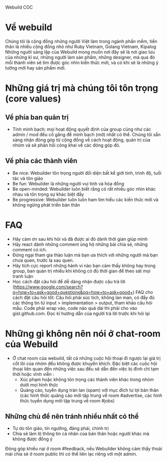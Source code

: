 Webuild COC

# Về webuild
Chúng tôi là cộng đồng những người Việt làm trong ngành phần mềm, tiền thân là nhiều cộng đồng nhỏ như Ruby Vietnam, Golang Vietnam, Kipalog
Những người sáng lập của Webuild mong muốn nơi đây sẽ là nơi giao lưu của những kĩ sư, những người làm sản phẩm, những designer, mà qua đó mỗi thành viên sẽ tìm được góc nhìn kiến thức mới, và có khi sẽ là những ý tưởng mới hay sản phẩm mới.

# Những giá trị mà chúng tôi tôn trọng (core values)
## Về phía ban quản trị
- Tính minh bạch: mọi hoạt động quyết định của group cũng như các admin / mod đều cố gắng để minh bạch (mở) nhất có thể. Chúng tôi sẵn sàng nhận đóng góp từ cộng đồng về cách hoạt động, quản trị của nhóm và sẽ phản hồi công khai về các đóng góp đó.

## Về phía các thành viên
- Be nice: Webuilder tôn trọng người đối diện bất kể giới tính, trình độ, tuổi tác và tôn giáo
- Be fun: Webuilder là những người vui tính và hòa đồng
- Be open-minded: Webuilder luôn biết rằng có rất nhiều góc nhìn khác nhau và tôn trọng sự khác biệt đấy
- Be progressive: Webuilder luôn luôn ham tìm hiểu các kiến thức mới và không ngừng phát triển bản thân


# FAQ
- Hãy cảm ơn sau khi hỏi và đã được ai đó dành thời gian giúp mình
- Hãy react dành những comment ủng hộ những bài chia sẻ, những comment có ích.
- Đừng ngại tham gia thảo luận mà bạn ưa thích với những người mà bạn chưa quen, trước lạ sau quen.
- Hãy tích cực report những hành vi nào bạn cảm thấy không hay trong group, ban quản trị nhiều khi không có đủ thời gian để theo sát mọi tranh luận
- Học cách đặt câu hỏi để dễ dàng nhận được câu trả lời (https://www.google.com/search?q=how+to+ask+good+questions&oq=how+to+ask+good+)
FAQ cho cách đặt câu hỏi tốt: Câu hỏi phải súc tích, không lan man, có đầy đủ các thông tin từ input > implementation > output, tham khảo câu hỏi mẫu. Code phải wrap vào, code nào quá dài thì phải cho vào gist.github.com. Đọc kĩ hướng dẫn của người trả lời trước khi hỏi lại

# Những gì không nên nói ở chat-room của Webuild
- Ở chat room của webuild, tất cả những cuộc hội thoại đi ngược lại giá trị cốt lõi của nhóm đều không được khuyến khích. Đặc biệt các cuộc hội thoại liên quan đến những việc sau đều sẽ dẫn đến việc bị đình chỉ tạm thời hoặc vĩnh viễn :
  - Xúc phạm hoặc không tôn trọng các thành viên khác trong nhóm dưới mọi hình thức
  - Quảng cáo, tuyển dụng tràn lan (spam) với mục đích tư lợi bản thân (các hình thức quảng cáo mời tập trung về room #advertise, các hình thức tuyển dụng mời tập trung về room #jobs)

## Những chủ đề nên tránh nhiều nhất có thể
- Tự do tôn giáo, tín ngưỡng, đảng phái, chính trị
- Chia sẻ làm lộ thông tin cá nhân của bản thân hoặc người khác mà không được đồng ý

Đóng góp khiếu nại ở room #feedback, nếu Webuilder không cảm thấy thoải mái chia sẻ ở room public thì có thể liên lạc riêng với một admin.
